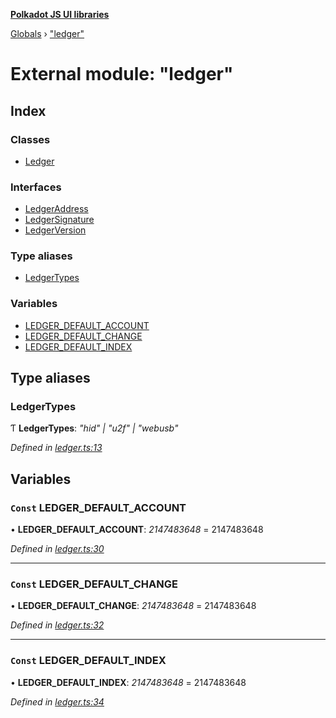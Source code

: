 **[Polkadot JS UI libraries](../README.md)**

[Globals](../globals.md) › [&quot;ledger&quot;](_ledger_.md)

# External module: "ledger"

## Index

### Classes

* [Ledger](../classes/_ledger_.ledger.md)

### Interfaces

* [LedgerAddress](../interfaces/_ledger_.ledgeraddress.md)
* [LedgerSignature](../interfaces/_ledger_.ledgersignature.md)
* [LedgerVersion](../interfaces/_ledger_.ledgerversion.md)

### Type aliases

* [LedgerTypes](_ledger_.md#ledgertypes)

### Variables

* [LEDGER_DEFAULT_ACCOUNT](_ledger_.md#const-ledger_default_account)
* [LEDGER_DEFAULT_CHANGE](_ledger_.md#const-ledger_default_change)
* [LEDGER_DEFAULT_INDEX](_ledger_.md#const-ledger_default_index)

## Type aliases

###  LedgerTypes

Ƭ **LedgerTypes**: *"hid" | "u2f" | "webusb"*

*Defined in [ledger.ts:13](https://github.com/polkadot-js/ui/blob/0175ef6/packages/ui-keyring/src/ledger.ts#L13)*

## Variables

### `Const` LEDGER_DEFAULT_ACCOUNT

• **LEDGER_DEFAULT_ACCOUNT**: *2147483648* = 2147483648

*Defined in [ledger.ts:30](https://github.com/polkadot-js/ui/blob/0175ef6/packages/ui-keyring/src/ledger.ts#L30)*

___

### `Const` LEDGER_DEFAULT_CHANGE

• **LEDGER_DEFAULT_CHANGE**: *2147483648* = 2147483648

*Defined in [ledger.ts:32](https://github.com/polkadot-js/ui/blob/0175ef6/packages/ui-keyring/src/ledger.ts#L32)*

___

### `Const` LEDGER_DEFAULT_INDEX

• **LEDGER_DEFAULT_INDEX**: *2147483648* = 2147483648

*Defined in [ledger.ts:34](https://github.com/polkadot-js/ui/blob/0175ef6/packages/ui-keyring/src/ledger.ts#L34)*